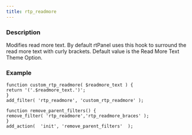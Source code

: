 ```yaml
---
title: rtp_readmore
---
```


### Description


Modifies read more text. By default rtPanel uses this hook to surround the read more text with curly brackets. Default value is the Read More Text Theme Option.


### Example



    
    function custom_rtp_readmore( $readmore_text ) {
    return '('.$readmore_text.')';
    }
    add_filter( 'rtp_readmore', 'custom_rtp_readmore' );
    
    function remove_parent_filters() {
    remove_filter( 'rtp_readmore','rtp_readmore_braces' );
    }
    add_action(  'init', 'remove_parent_filters'  );
